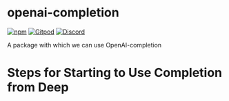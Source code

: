 # openai-completion
[![npm](https://img.shields.io/npm/v/@deep-foundation/chatgpt.svg)](https://www.npmjs.com/package/@deep-foundation/openai-completion)
[![Gitpod](https://img.shields.io/badge/Gitpod-ready--to--code-blue?logo=gitpod)](https://gitpod.io/#https://github.com/deep-foundation/openai-completion) 
[![Discord](https://badgen.net/badge/icon/discord?icon=discord&label&color=purple)](https://discord.gg/deep-foundation)

A package with which we can use OpenAI-completion

# Steps for Starting to Use Completion from Deep
